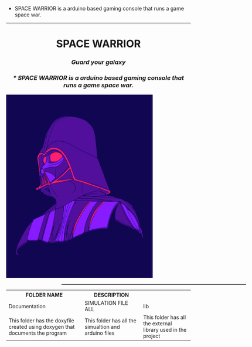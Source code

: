 
* SPACE WARRIOR is a arduino based gaming console that runs a game space war. 
------------------------------------------------
<h1 align="center"> SPACE WARRIOR </h1>
<i><h3 align = "center"> Guard your galaxy </h3></i>
<i><h3 align = "center"> * SPACE WARRIOR is a arduino based gaming console that runs a game space war.  </h3></i>

<div style='float:center'>
    <img src='https://github.com/Y-133/M2-EmbSys/blob/2801dd08b966b9d2cf655811155bac894a4c0a77/PROJECT/IMAGES/star.gif' width="400" height="500" alt="STAR WAR"/>
</div>
<div style='float:left'>
    <table border="1" width="44" style="margin-left:30%;float:top;">
     <table>
  <tr>
    <th>FOLDER NAME</th>
    <th>DESCRIPTION</th>
  </tr>
          
  <tr>
    <td>Documentation</td>
    <td>SIMULATION FILE ALL </td>
    <td>lib </td>
  </tr>
  <tr>
    <td>This folder has the doxyfile created using doxygen that documents the program</td>
    <td> This folder has all the simualtion and arduino files </td>
    <td>This folder has all the external library used in the project</td>
  </tr>
</table>
</div>
   
-----------------------------------------------------------------------------------------


